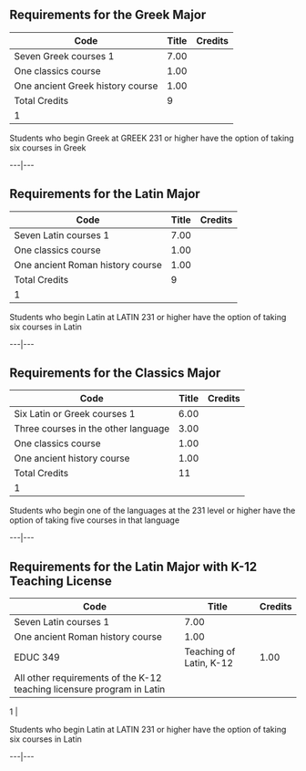 ##  Requirements for the Greek Major

Code  |  Title  |  Credits  
---|---|---  
Seven Greek courses  1  |  7.00  
One classics course  |  1.00  
One ancient Greek history course  |  1.00  
Total Credits  |  9  
1  |

Students who begin Greek at GREEK 231 or higher have the option of taking six
courses in Greek  
  
---|---  
  
##  Requirements for the Latin Major

Code  |  Title  |  Credits  
---|---|---  
Seven Latin courses  1  |  7.00  
One classics course  |  1.00  
One ancient Roman history course  |  1.00  
Total Credits  |  9  
1  |

Students who begin Latin at LATIN 231 or higher have the option of taking six
courses in Latin  
  
---|---  
  
##  Requirements for the Classics Major

Code  |  Title  |  Credits  
---|---|---  
Six Latin or Greek courses  1  |  6.00  
Three courses in the other language  |  3.00  
One classics course  |  1.00  
One ancient history course  |  1.00  
Total Credits  |  11  
1  |

Students who begin one of the languages at the 231 level or higher have the
option of taking five courses in that language  
  
---|---  
  
##  Requirements for the Latin Major with K-12 Teaching License

Code  |  Title  |  Credits  
---|---|---  
Seven Latin courses  1  |  7.00  
One ancient Roman history course  |  1.00  
EDUC 349  |  Teaching of Latin, K-12  |  1.00  
All other requirements of the K-12 teaching licensure program in Latin  |  
  
1  |

Students who begin Latin at LATIN 231 or higher have the option of taking six
courses in Latin  
  
---|---

